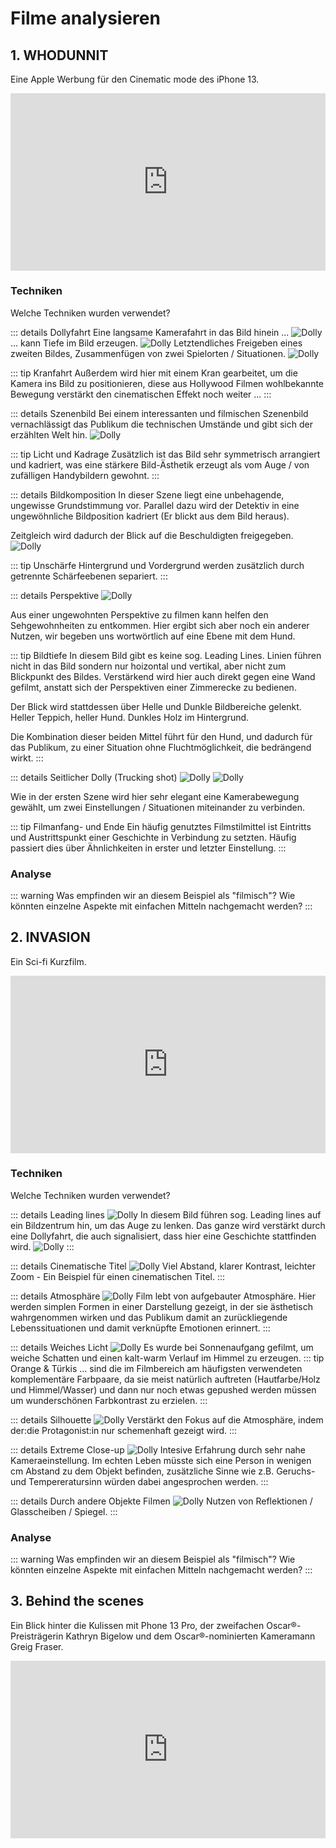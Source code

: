 # Filme analysieren

## 1. WHODUNNIT 
Eine Apple Werbung für den Cinematic mode des iPhone 13.

<iframe width="100%" style="aspect-ratio: 16/9" src="https://www.youtube.com/embed/8Tl1RL8MRCA" title="YouTube video player" frameborder="0" allow="accelerometer; autoplay; clipboard-write; encrypted-media; gyroscope; picture-in-picture" allowfullscreen></iframe>

### Techniken
Welche Techniken wurden verwendet?

::: details Dollyfahrt
Eine langsame Kamerafahrt in das Bild hinein ...
![Dolly](/images/examples/example1-2.jpg)
... kann Tiefe im Bild erzeugen.
![Dolly](/images/examples/example1.jpg)
Letztendliches Freigeben eines zweiten Bildes, Zusammenfügen von zwei Spielorten / Situationen.
![Dolly](/images/examples/example1-3.jpg)

::: tip Kranfahrt
Außerdem wird hier mit einem Kran gearbeitet, um die Kamera ins Bild zu positionieren, diese aus Hollywood Filmen wohlbekannte Bewegung verstärkt den cinematischen Effekt noch weiter ...
:::

::: details Szenenbild
Bei einem interessanten und filmischen Szenenbild vernachlässigt das Publikum die technischen Umstände und gibt sich der erzählten Welt hin.
![Dolly](/images/examples/example2.jpg)

::: tip Licht und Kadrage
Zusätzlich ist das Bild sehr symmetrisch arrangiert und kadriert, was eine stärkere Bild-Ästhetik erzeugt als vom Auge / von zufälligen Handybildern gewohnt.
:::

::: details Bildkomposition
In dieser Szene liegt eine unbehagende, ungewisse Grundstimmung vor. 
Parallel dazu wird der Detektiv in eine ungewöhnliche Bildposition kadriert (Er blickt aus dem Bild heraus). 

Zeitgleich wird dadurch der Blick auf die Beschuldigten freigegeben.
![Dolly](/images/examples/example3.jpg)

::: tip Unschärfe
Hintergrund und Vordergrund werden zusätzlich durch getrennte Schärfeebenen separiert.
:::

::: details Perspektive
![Dolly](/images/examples/example4.jpg)

Aus einer ungewohnten Perspektive zu filmen kann helfen den Sehgewohnheiten zu entkommen. 
Hier ergibt sich aber noch ein anderer Nutzen, wir begeben uns wortwörtlich auf eine Ebene mit dem Hund. 

::: tip Bildtiefe
In diesem Bild gibt es keine sog. Leading Lines. Linien führen nicht in das Bild sondern nur hoizontal und vertikal, aber nicht zum Blickpunkt des Bildes.
Verstärkend wird hier auch direkt gegen eine Wand gefilmt, anstatt sich der Perspektiven einer Zimmerecke zu bedienen.

Der Blick wird stattdessen über Helle und Dunkle Bildbereiche gelenkt. Heller Teppich, heller Hund. Dunkles Holz im Hintergrund.

Die Kombination dieser beiden Mittel führt für den Hund, und dadurch für das Publikum, zu einer Situation ohne Fluchtmöglichkeit, die bedrängend wirkt.
:::

::: details Seitlicher Dolly (Trucking shot)
![Dolly](/images/examples/example5.jpg)
![Dolly](/images/examples/example6.jpg)

Wie in der ersten Szene wird hier sehr elegant eine Kamerabewegung gewählt, um zwei Einstellungen / Situationen miteinander zu verbinden.

::: tip Filmanfang- und Ende
Ein häufig genutztes Filmstilmittel ist Eintritts und Austrittspunkt einer Geschichte in Verbindung zu setzten. Häufig passiert dies über Ähnlichkeiten in erster und letzter Einstellung.
:::

### Analyse
::: warning Was empfinden wir an diesem Beispiel als "filmisch"? 
Wie könnten einzelne Aspekte mit einfachen Mitteln nachgemacht werden?
:::

## 2. INVASION
Ein Sci-fi Kurzfilm.
<iframe width="100%" style="aspect-ratio: 16/9" src="https://www.youtube.com/embed/8qZ9IrBZ8J4" title="YouTube video player" frameborder="0" allow="accelerometer; autoplay; clipboard-write; encrypted-media; gyroscope; picture-in-picture" allowfullscreen></iframe>


### Techniken
Welche Techniken wurden verwendet?

::: details Leading lines
![Dolly](/images/examples/example7.jpg)
In diesem Bild führen sog. Leading lines auf ein Bildzentrum hin, um das Auge zu lenken. Das ganze wird verstärkt durch eine Dollyfahrt, die auch signalisiert, dass hier eine Geschichte stattfinden wird.
![Dolly](/images/examples/example7-arrows.jpg)
:::

::: details Cinematische Titel
![Dolly](/images/examples/example8.jpg)
Viel Abstand, klarer Kontrast, leichter Zoom - Ein Beispiel für einen cinematischen Titel.
:::

::: details Atmosphäre
![Dolly](/images/examples/example9.jpg)
Film lebt von aufgebauter Atmosphäre. Hier werden simplen Formen in einer Darstellung gezeigt, in der sie ästhetisch wahrgenommen wirken und das Publikum damit an zurückliegende Lebenssituationen und damit verknüpfte Emotionen erinnert.
:::

::: details Weiches Licht
![Dolly](/images/examples/example10.jpg)
Es wurde bei Sonnenaufgang gefilmt, um weiche Schatten und einen kalt-warm Verlauf im Himmel zu erzeugen.
::: tip Orange & Türkis
... sind die im Filmbereich am häufigsten verwendeten komplementäre Farbpaare, da sie meist natürlich auftreten (Hautfarbe/Holz und Himmel/Wasser) und dann nur noch etwas gepushed werden müssen um wunderschönen Farbkontrast zu erzielen.
:::

::: details Silhouette
![Dolly](/images/examples/example11.jpg)
Verstärkt den Fokus auf die Atmosphäre, indem der:die Protagonist:in nur schemenhaft gezeigt wird.
:::

::: details Extreme Close-up
![Dolly](/images/examples/example12.jpg)
Intesive Erfahrung durch sehr nahe Kameraeinstellung. Im echten Leben müsste sich eine Person in wenigen cm Abstand zu dem Objekt befinden, zusätzliche Sinne wie z.B. Geruchs- und Tempereratursinn würden dabei angesprochen werden.
:::

::: details Durch andere Objekte Filmen
![Dolly](/images/examples/example14.jpg)
Nutzen von Reflektionen / Glasscheiben / Spiegel.
:::

### Analyse
::: warning Was empfinden wir an diesem Beispiel als "filmisch"?
Wie könnten einzelne Aspekte mit einfachen Mitteln nachgemacht werden?
:::

## 3. Behind the scenes
Ein Blick hinter die Kulissen mit Phone 13 Pro, der zweifachen Oscar®-Preisträgerin Kathryn Bigelow und dem Oscar®-nominierten Kameramann Greig Fraser.
<iframe width="100%" style="aspect-ratio: 16/9" src="https://www.youtube.com/embed/c3CZX-lnAIc" title="YouTube video player" frameborder="0" allow="accelerometer; autoplay; clipboard-write; encrypted-media; gyroscope; picture-in-picture" allowfullscreen></iframe>
